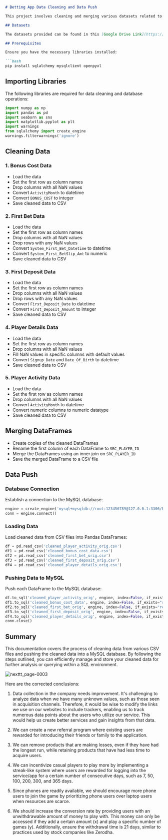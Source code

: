 ```markdown
# Betting App Data Cleaning and Data Push

This project involves cleaning and merging various datasets related to a betting application and then pushing the cleaned data into a MySQL database.

## Datasets

The datasets provided can be found in this [Google Drive Link](https://drive.google.com/drive/folders/1p9zG9KN-cLSdHBNBsnA48JPE9-oPVm3X).

## Prerequisites

Ensure you have the necessary libraries installed:

```bash
pip install sqlalchemy mysqlclient openpyxl
```

## Importing Libraries

The following libraries are required for data cleaning and database operations:

```python
import numpy as np
import pandas as pd
import seaborn as sns
import matplotlib.pyplot as plt
import warnings
from sqlalchemy import create_engine
warnings.filterwarnings('ignore')
```

## Cleaning Data

### 1. Bonus Cost Data

- Load the data
- Set the first row as column names
- Drop columns with all NaN values
- Convert `ActivityMonth` to datetime
- Convert `BONUS_COST` to integer
- Save cleaned data to CSV

### 2. First Bet Data

- Load the data
- Set the first row as column names
- Drop columns with all NaN values
- Drop rows with any NaN values
- Convert `System_First_Bet_Datetime` to datetime
- Convert `System_First_BetSlip_Amt` to numeric
- Save cleaned data to CSV

### 3. First Deposit Data

- Load the data
- Set the first row as column names
- Drop columns with all NaN values
- Drop rows with any NaN values
- Convert `First_Deposit_Date` to datetime
- Convert `First_Deposit_Amount` to integer
- Save cleaned data to CSV

### 4. Player Details Data

- Load the data
- Set the first row as column names
- Drop columns with all NaN values
- Fill NaN values in specific columns with default values
- Convert `Signup_Date` and `Date_Of_Birth` to datetime
- Save cleaned data to CSV

### 5. Player Activity Data

- Load the data
- Set the first row as column names
- Drop columns with all NaN values
- Convert `ActivityMonth` to datetime
- Convert numeric columns to numeric datatype
- Save cleaned data to CSV

## Merging DataFrames

- Create copies of the cleaned DataFrames
- Rename the first column of each DataFrame to `SRC_PLAYER_ID`
- Merge the DataFrames using an inner join on `SRC_PLAYER_ID`
- Save the merged DataFrame to a CSV file

## Data Push

### Database Connection

Establish a connection to the MySQL database:

```python
engine = create_engine('mysql+mysqldb://root:123456789@127.0.0.1:3306/B37CW')
conn = engine.connect()
```

### Loading Data

Load cleaned data from CSV files into Pandas DataFrames:

```python
df = pd.read_csv('cleaned_player_activity_orig.csv')
df1 = pd.read_csv('cleaned_bonus_cost_data.csv')
df2 = pd.read_csv('cleaned_first_bet_orig.csv')
df3 = pd.read_csv('cleaned_first_deposit_orig.csv')
df4 = pd.read_csv('cleaned_player_details_orig.csv')
```

### Pushing Data to MySQL

Push each DataFrame to the MySQL database:

```python
df.to_sql('cleaned_player_activity_orig', engine, index=False, if_exists="replace")
df1.to_sql('cleaned_bonus_cost_data', engine, index=False, if_exists="replace")
df2.to_sql('cleaned_first_bet_orig', engine, index=False, if_exists="replace")
df3.to_sql('cleaned_first_deposit_orig', engine, index=False, if_exists="replace")
df4.to_sql('cleaned_player_details_orig', engine, index=False, if_exists="replace")
conn.close()
```

## Summary

This documentation covers the process of cleaning data from various CSV files and pushing the cleaned data into a MySQL database. By following the steps outlined, you can efficiently manage and store your cleaned data for further analysis or querying within a SQL environment.

![nexttt_page-0003](https://github.com/user-attachments/assets/700025d3-ec7e-4df5-868d-10e8aef3c622)



Here are the corrected conclusions:

1. Data collection in the company needs improvement. It's challenging to analyze data when we have many unknown values, such as those seen in acquisition channels. Therefore, it would be wise to modify the links we use on our websites to include trackers, enabling us to track numerous data points about the users who utilize our service. This would help us create better services and gain insights from that data.

2. We can create a new referral program where existing users are rewarded for introducing their friends or family to the application.

3. We can remove products that are making losses, even if they have had the longest run, while retaining products that have had less time to acquire users.

4. We can incentivize casual players to play more by implementing a streak-like system where users are rewarded for logging into the service/app for a certain number of consecutive days, such as 7, 50, 100, 200, 300, and 365 days.

5. Since phones are readily available, we should encourage more phone users to join the game by prioritizing phone users over laptop users when resources are scarce.

6. We should increase the conversion rate by providing users with an unwithdrawable amount of money to play with. This money can only be accessed if they add a certain amount (x) and play a specific number of games (y). Additionally, ensure the withdrawal time is 21 days, similar to practices used by stock companies like Zerodha.
